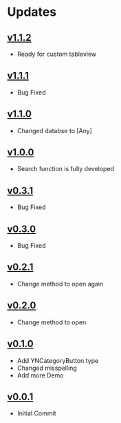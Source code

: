 # Updates
## [v1.1.2](https://github.com/younatics/YNSearch/releases/tag/1.1.2)
* Ready for custom tableview

## [v1.1.1](https://github.com/younatics/YNSearch/releases/tag/1.1.1)
* Bug Fixed

## [v1.1.0](https://github.com/younatics/YNSearch/releases/tag/1.1.0)
* Changed databse to [Any]

## [v1.0.0](https://github.com/younatics/YNSearch/releases/tag/1.0.0)
* Search function is fully developed

## [v0.3.1](https://github.com/younatics/YNSearch/releases/tag/0.3.1)
* Bug Fixed

## [v0.3.0](https://github.com/younatics/YNSearch/releases/tag/0.3.0)
* Bug Fixed

## [v0.2.1](https://github.com/younatics/YNSearch/releases/tag/0.2.1)
* Change method to open again

## [v0.2.0](https://github.com/younatics/YNSearch/releases/tag/0.2.0)
* Change method to open

## [v0.1.0](https://github.com/younatics/YNSearch/releases/tag/0.1.0)
* Add YNCategoryButton type
* Changed misspelling
* Add more Demo

## [v0.0.1](https://github.com/younatics/YNSearch/releases/tag/0.0.1)
* Initial Commit
